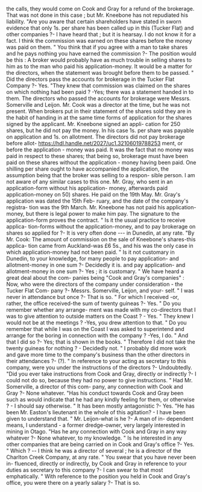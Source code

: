 the calls, they would come on Cook and Gray for a refund of the brokerage. That was not done in this case ; but Mr. Kneebone has not repudiated his liability. "Are you aware that certain shareholders have stated in sworn evidence that only 1s. per share has been called up in this (Tucker Flat) and other companies ?- I have heard that ; but it is hearsay. I do not know it for a fact. I think the commission was earned on these shares before the money was paid on them. " You think that if you agree with a man to take shares and he pays nothing you have earned the commission ?- The position would be this : A broker would probably have as much trouble in selling shares to him as to the man who paid his application-money. It would be a matter for the directors, when the statement was brought before them to be passed. " Did the directors pass the accounts for brokerage in the Tucker Flat Company ?- Yes. "They knew that commission was claimed on the shares on which nothing had been paid ? -Yes; there was a statement handed in to them. The directors who passed the accounts for brokerage were Messrs. Somerville and Leijon. Mr. Cook was a director at the time, but he was not present. When brokers put in their statement of the shares sold they are in the habit of handing in at the same time forms of application for the shares signed by the applicant. Mr. Kneebone signed an appli- cation for 250 shares, but he did not pay the money. In his case 1s. per share was payable on application and 1s. on allotment. The directors did not pay brokerage before allot- https://hdl.handle.net/2027/uc1.32106019788253 ment, or before the application - money was paid. It was the fact that no money was paid in respect to these shares; that being so, brokerage must have been paid on these shares without the application - money having been paid. One shilling per share ought to have accompanied the application, the assumption being that the broker was selling to a respon- sible person. I am not aware of any similar cases to this one. Mr. Gray, who sent in an application-form without his application- money, afterwards paid application-money on 50) shares. He paid on the 19th May. Mr. Gray's application was dated the 15th Feb- ruary, and the date of the company's registra- tion was the 9th March. Mr. Kneebone has not paid his application-money, but there is legal power to make him pay. The signature to the application-form proves the contract. " Is it the usual practice to receive applica- tion-forms without the application-money, and to pay brokerage on shares so applied for ?- It is very often done --- in Dunedin, at any rate. "By Mr. Cook: The amount of commission on the sale of Kneebone's shares-this applica- tion came from Auckland-was £6 5s., and his was the only case in which application-money had not been paid. " Is it not customary in Dunedin, to your knowledge, for many people to pay application- and allotment-money in one sum ?- Decidedly it is. and pay application- and allotment-money in one sum ?- Yes ; it is customary. " We have heard a great deal about the com- panies being "Cook and Gray's companies" : Now, who were the directors of the company under consideration - the Tucker Flat Com- pany ?- Messrs. Somerville, Leijon, and your- self. " I was never in attendance but once ?- That is so. " For which I received -or, rather, the office received-the sum of twenty guineas ?- Yes. " Do you remember whether any arrange- ment was made with my co-directors that I was to give attention to outside matters on the Coast ? - Yes. " They knew I would not be at the meetings ? -Yes, you drew attention to that. " Do you remember that while I was on the Coast I was asked to superintend and arrange for the boring in connection with the company ? -Yes, I do. " And that I did so ?- Yes; that is shown in the books. " Therefore I did not take the twenty guineas for nothing ? - Decidedly not. " I probably did more work and gave more time to the company's business than the other directors in their attendances ?- (?). " In reference to your acting as secretary to this company, were you under the instructions of the directors ?- Undoubtedly. "Did you ever take instructions from Cook and Gray, directly or indirectly ?- I could not do so, because they had no power to give instructions. " Had Mr. Somerville, a director of this com- pany, any connection with Cook and Gray ?- None whatever. "Has his conduct towards Cook and Gray been such as would indicate that he had any kindly feeling for them, or otherwise ? - I should say otherwise. " It has been mostly antagonistic ?- Yes. "He has been Mr. Easton's lieutenant in the whole of this agitation? - I have been given to understand that. " Mr. Leijon-what is he ?- A man of in- dependent means, I understand - a former dredge-owner, very largely interested in mining in Otago. "Has he any connection with Cook and Gray in any way whatever ?- None whatever, to my knowledge. " Is he interested in any other companies that are being carried on in Cook and Gray's office ?- Yes. " Which ? -- I think he was a director of several ; he is a director of the Charlton Creek Company, at any rate. " You swear that you have never been in- fluenced, directly or indirectly, by Cook and Gray in reference to your duties as secretary to this company ?- I can swear to that most emphatically. " With reference to the position you held in Cook and Gray's office, you were there on a yearly salary ?- That is so. 
